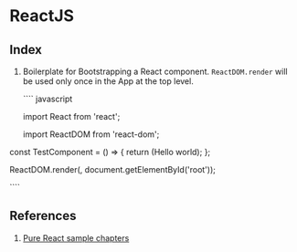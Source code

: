 # ReactJS

## Index

1. Boilerplate for Bootstrapping a React component. `ReactDOM.render` will be used only once in the App at the top level.

   \`\`\`\` javascript

   import React from 'react';

   import ReactDOM from 'react-dom';

const TestComponent = \(\) =&gt; { return \(Hello world\); };

ReactDOM.render\(, document.getElementById\('root'\)\);

\`\`\`\`

## References

1. [Pure React sample chapters](https://s3.amazonaws.com/daveceddia.com/Pure+React+-+sample+chapters.pdf)

